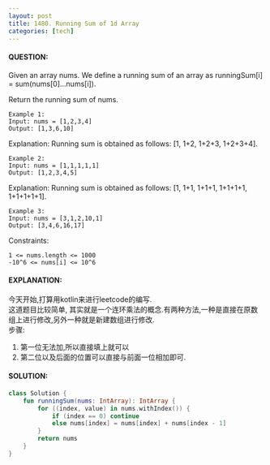```yaml
---
layout: post
title: 1480. Running Sum of 1d Array
categories: [tech]
---
```

#### QUESTION:
Given an array nums. We define a running sum of an array as runningSum[i] = sum(nums[0]…nums[i]).

Return the running sum of nums.
```
Example 1:
Input: nums = [1,2,3,4]
Output: [1,3,6,10]
```
Explanation: Running sum is obtained as follows: [1, 1+2, 1+2+3, 1+2+3+4].
```
Example 2:
Input: nums = [1,1,1,1,1]
Output: [1,2,3,4,5]
```
Explanation: Running sum is obtained as follows: [1, 1+1, 1+1+1, 1+1+1+1, 1+1+1+1+1].
```
Example 3:
Input: nums = [3,1,2,10,1]
Output: [3,4,6,16,17]
```
Constraints:
```
1 <= nums.length <= 1000
-10^6 <= nums[i] <= 10^6
```
#### EXPLANATION:
今天开始,打算用kotlin来进行leetcode的编写.  
这道题目比较简单, 其实就是一个连环乘法的概念.有两种方法,一种是直接在原数组上进行修改,另外一种就是新建数组进行修改.   
步骤: 
1. 第一位无法加,所以直接填上就可以
2. 第二位以及后面的位置可以直接与前面一位相加即可.
#### SOLUTION:
```kotlin
class Solution {
    fun runningSum(nums: IntArray): IntArray {
        for ((index, value) in nums.withIndex()) {
            if (index == 0) continue
            else nums[index] = nums[index] + nums[index - 1]
        }
        return nums
    }
}
```
